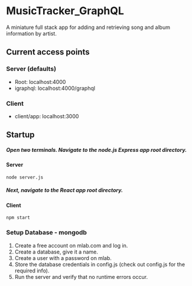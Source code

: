 # MusicTracker_GraphQL
A miniature full stack app for adding and retrieving song and album information by artist.

## Current access points

### Server (defaults)
* Root: localhost:4000
* igraphql: localhost:4000/graphql

### Client
* client/app: localhost:3000

## Startup

##### Open two terminals. Navigate to the node.js Express app root directory.
#### Server

    node server.js

##### Next, navigate to the React app root directory.
#### Client
    npm start


### Setup Database - mongodb
1. Create a free account on mlab.com and log in.
2. Create a database, give it a name.
3. Create a user with a password on mlab.
4. Store the database credentials in config.js (check out config.js for the required info).
5. Run the server and verify that no runtime errors occur.
